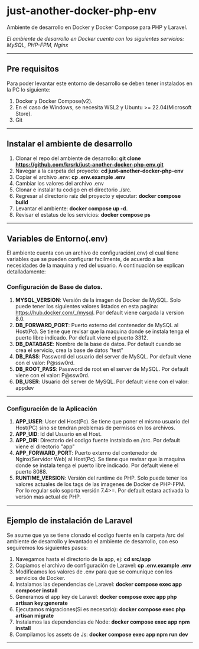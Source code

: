 # just-another-docker-php-env
Ambiente de desarrollo en Docker y Docker Compose para PHP y Laravel.

*El ambiente de desarrollo en Docker cuenta con los siguientes servicios: MySQL, PHP-FPM, Nginx*

---

## Pre requisitos

Para poder levantar este entorno de desarrollo se deben tener instalados en la PC lo siguiente:

1. Docker y Docker Compose(v2).
2. En el caso de Windows, se necesita WSL2 y Ubuntu >= 22.04(Microsoft Store).
3. Git

---

## Instalar el ambiente de desarrollo

1. Clonar el repo del ambiente de desarrollo: **git clone https://github.com/krsrk/just-another-docker-php-env.git**
2. Navegar a la carpeta del proyecto: **cd just-another-docker-php-env**
2. Copiar el archivo .env: **cp .env.example .env**
3. Cambiar los valores del archivo .env
4. Clonar e instalar tu codigo en el directorio ./src.
2. Regresar al directorio raíz del proyecto y ejecutar: **docker compose build**
7. Levantar el ambiente: **docker compose up -d**.
8. Revisar el estatus de los servicios: **docker compose ps**

---

## Variables de Entorno(.env)

El ambiente cuenta con un archivo de configuración(.env) el cual tiene variables que se pueden configurar facilmente, de acuerdo a las necesidades de la maquina y red del usuario. A continuación se explican detalladamente:

### Configuración de Base de datos.

1. **MYSQL_VERSION**: Versión de la imagen de Docker de MySQL. Solo puede tener los siguientes valores listados en esta pagina: https://hub.docker.com/_/mysql. Por default viene cargada la version 8.0.
2. **DB_FORWARD_PORT**: Puerto externo del contenedor de MySQL al Host(Pc). Se tiene que revisar que la maquina donde se instala tenga el puerto libre indicado. Por default viene el puerto 3312.
3. **DB_DATABASE**: Nombre de la base de datos. Por default cuando se crea el servicio, crea la base de datos "test"
4. **DB_PASS**: Password del usuario del server de MySQL. Por default viene con el valor: P@ssw0rd.
5. **DB_ROOT_PASS**: Password de root en el server de MySQL. Por default viene con el valor: P@ssw0rd.
6. **DB_USER**: Usuario del server de MySQL. Por default viene con el valor: appdev

---

### Configuración de la Aplicación

1. **APP_USER**: User del Host(Pc). Se tiene que poner el mismo usuario del Host(PC) sino se tendran problemas de permisos en los archivos.
2. **APP_UID**: Id del Usuario en el Host.
3. **APP_DIR**: Directorio del codigo fuente instalado en /src. Por default viene el directorio "app"
4. **APP_FORWARD_PORT**: Puerto externo del contenedor de Nginx(Servidor Web) al Host(Pc). Se tiene que revisar que la maquina donde se instala tenga el puerto libre indicado. Por default viene el puerto 8088.
5. **RUNTIME_VERSION**: Versión del runtime de PHP. Solo puede tener los valores actuales de los tags de las imagenes de Docker de PHP-FPM. Por lo regular solo soporta versión 7.4>=. Por default estara activada la versón mas actual de PHP.
---

## Ejemplo de instalación de Laravel

Se asume que ya se tiene clonado el codigo fuente en la carpeta /src del ambiente de desarrollo y levantado el ambiente de desarrollo, con eso seguiremos los siguientes pasos:

1. Navegamos hasta el directorio de la app, ej: **cd src/app**
2. Copiamos el archivo de configuración de Laravel: **cp .env.example .env**
3. Modificamos los valores de .env para que se comunique con los servicios de Docker.
4. Instalamos las dependencias de Laravel: **docker compose exec app composer install**
5. Generamos el app key de Laravel: **docker compose exec app php artisan key:generate**
6. Ejecutamos migraciones(Si es necesario): **docker compose exec php artisan migrate**
7. Instalamos las dependencias de Node: **docker compose exec app npm install**
8. Compilamos los assets de Js: **docker compose exec app npm run dev**

---
